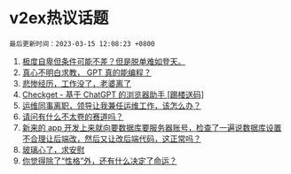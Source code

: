 # v2ex热议话题

`最后更新时间：2023-03-15 12:08:23 +0800`

1. [极度自卑但条件可能不差？但是脱单难如登天。](https://www.v2ex.com/t/924027)
1. [真心不明白求教， GPT 真的能编程？](https://www.v2ex.com/t/924080)
1. [悲惨经历，工作没了，老婆离了](https://www.v2ex.com/t/924034)
1. [Checkget - 基于 ChatGPT 的浏览器助手 [踢楼送码]](https://www.v2ex.com/t/923908)
1. [运维同事离职，领导让我兼任运维工作，该怎么办？](https://www.v2ex.com/t/924055)
1. [请问有什么不太卷的赛道吗？](https://www.v2ex.com/t/923989)
1. [新来的 app 开发上来就向要数据库要服务器账号，检查了一遍说数据库设置不合理让后端改，然后又让改后端代码，这正常吗？](https://www.v2ex.com/t/923925)
1. [玻璃心了，求安慰](https://www.v2ex.com/t/923962)
1. [你觉得除了“性格”外，还有什么决定了命运？](https://www.v2ex.com/t/923958)

